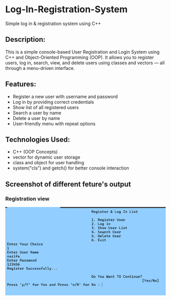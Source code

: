 # Log-In-Registration-System
Simple log in &amp; registration system using C++
 ## Description:
This is a simple console-based User Registration and Login System using C++ and Object-Oriented Programming (OOP). It allows you to register users, log in, search, view, and delete users using classes and vectors — all through a menu-driven interface.
## Features:
* Register a new user with username and password
* Log in by providing correct credentials
* Show list of all registered users
* Search a user by name
* Delete a user by name
* User-friendly menu with repeat options

## Technologies Used:
- C++ (OOP Concepts)
- vector for dynamic user storage
- class and object for user handling
- system("cls") and getch() for better console interaction

## Screenshot of different feture's output
### Registration view
![image alt](https://github.com/tabassumnazifa/Log-In-Registration-System/blob/main/regpage.png?raw=true)
